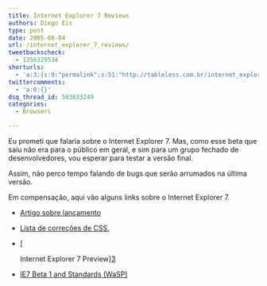 ```yaml
---
title: Internet Explorer 7 Reviews
authors: Diego Eis
type: post
date: 2005-08-04
url: /internet_explorer_7_reviews/
tweetbackscheck:
  - 1356329534
shorturls:
  - 'a:3:{s:9:"permalink";s:51:"http://tableless.com.br/internet_explorer_7_reviews";s:7:"tinyurl";s:26:"http://tinyurl.com/3w6fmvx";s:4:"isgd";s:19:"http://is.gd/1kzU9Y";}'
twittercomments:
  - 'a:0:{}'
dsq_thread_id: 503033249
categories:
  - Browsers

---
```

Eu prometi que falaria sobre o Internet Explorer 7. Mas, como esse beta que saiu não era para o público em geral, e sim para um grupo fechado de desenvolvedores, vou esperar para testar a versão final.
  
Assim, não perco tempo falando de bugs que serão arrumados na última versão. 

Em compensação, aqui vão alguns links sobre o Internet Explorer 7. 

  * [Artigo sobre lançamento][1]
  * [Lista de correções de CSS.][2]
  * [
  
    Internet Explorer 7 Preview][3]
  * [IE7 Beta 1 and Standards (WaSP)][4]

 [1]: http://www.windowsitpro.com/windowspaulthurrott/Article/ArticleID/47208/windowspaulthurrott_47208.html
 [2]: http://blogs.msdn.com/ie/archive/2005/07/29/445242.aspx
 [3]: http://www.winsupersite.com/reviews/ie7_preview_1.asp
 [4]: http://webstandards.org/buzz/archive/2005_07.html#a000541